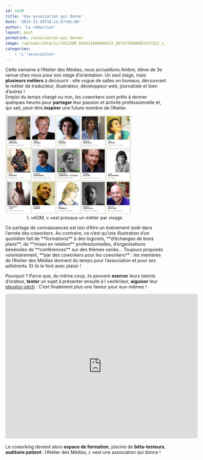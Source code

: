 ```yaml
---
id: 1438
title: 'Une association qui donne'
date: '2015-11-19T18:11:57+02:00'
author: 'La rédaction'
layout: post
permalink: /association-qui-donne/
image: /uploads/2014/11/1912308_850331044998333_5073770840963137523_o.jpg
categories:
    - 'L''association'
---
```


Cette semaine à l’Atelier des Médias, nous accueillons Ambre, élève de 3e venue chez nous pour son stage d’orientation. Un seul stage, mais **plusieurs métiers** à découvrir : elle vogue de salles en bureaux, découvrant le métier de traducteur, illustrateur, développeur web, journaliste et bien d’autres !  
Emploi du temps chargé ou non, les coworkers sont prêts à donner quelques heures pour **partager** leur passion et activité professionnelle et, qui sait, peut-être **inspirer** une future membre de l’Atelier.

<dl class="wp-caption aligncenter" id="attachment_1439" style="width: 393px;"><dt class="wp-caption-dt"><img src="/uploads/2015/11/Image-1.png" alt="profils ADM"></dt><dd class="wp-caption-dd"><center>L »ADM, c »est presque un métier par visage</center></dd></dl>Ce partage de connaissances est loin d’être un évènement isolé dans l’année des coworkers. Au contraire, ce n’est qu’une illustration d’un quotidien fait de **formations** à des logiciels, **d’échanges de bons plans**, de **mises en relation** professionnelles, d’organisations bénévoles de **conférences** sur des thèmes variés… Toujours proposés volontairement, **par des coworkers pour les coworkers** : les membres de l’Atelier des Médias donnent du temps pour l’association et pour ses adhérents. Et ils le font avec plaisir !

<span style="font-weight: 400;">Pourquoi ? Parce que, du même coup, ils peuvent **exercer** leurs talents d’orateur, **tester** un sujet à présenter ensuite à l »extérieur, **aiguiser** leur </span>[<span style="font-weight: 400;">elevator-pitch</span>](https://fr.wikipedia.org/wiki/Elevator_pitch)<span style="font-weight: 400;"> : C’est finalement plus une faveur pour eux-mêmes !</span>

<iframe allowfullscreen="allowfullscreen" frameborder="0" height="450" src="https://www.youtube.com/embed/8nK5jG4ZNus" width="600"></iframe>

<span style="font-weight: 400;">Le coworking devient alors **espace de formation**, piscine de **bêta-testeurs**, **auditoire patient** : l’Atelier des Médias, c »est une association qui donne !</span>